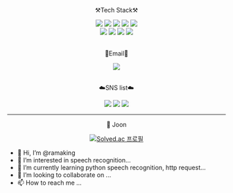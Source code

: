 
<div align="center">

  
  ⚒️Tech Stack⚒️

  <img src="https://img.shields.io/badge/Node.js-339933?style=flat-square&logo=Node.js&logoColor=white" style = "cursor:">
  <img src="https://img.shields.io/badge/React-61DAFB?style=flat-square&logo=React&logoColor=white">
  <img src="https://img.shields.io/badge/Python-3776AB?style=flat-square&logo=Python&logoColor=white">
  <img src="https://img.shields.io/badge/HTML-E34F26?style=flat-square&logo=HTML5&logoColor=white">
  <img src="https://img.shields.io/badge/CSS-1572B6?style=flat-square&logo=CSS3&logoColor=white">
  <br/>
  <img src="https://img.shields.io/badge/JavaScript-F7DF1E?style=flat-square&logo=JavaScript&logoColor=white">
  <img src="https://img.shields.io/badge/Java-007396?style=flat-square&logo=Java&logoColor=white">
  <img src="https://img.shields.io/badge/MySQL-4479A1?style=flat-square&logo=MySQL&logoColor=white">
  <img src="https://img.shields.io/badge/AWS-232F3E?style=flat-square&logo=AmazonAWS&logoColor=white">

  <br/>
  <br/>
  
  📧Email📧
  
  <img src="https://img.shields.io/badge/chlgksdbs98@naver.com-03C75A?style=flat-square&logo=Naver&logoColor=white">
  
  <br/>
  <br/>
  
  ☁️SNS list☁️

  <a href="https://velog.io/@chlgksdbs98" target="_blank"><img src="https://img.shields.io/badge/Velog-20C997?style=flat-square&logo=Velog&logoColor=white"/></a>
  <a href="https://www.facebook.com/profile.php?id=100013209942817" target="_blank"><img src="https://img.shields.io/badge/Facebook-1877F2?style=flat-square&logo=Facebook&logoColor=white"/></a>
  <a href="https://www.instagram.com/chlgksdbs/" target="_blank"><img src="https://img.shields.io/badge/Instagram-E4405F?style=flat-square&logo=Instagram&logoColor=white"/></a>
  <br/>

  ---
  :100: Joon
  <br/>
  
  
  [![Solved.ac
프로필](http://mazassumnida.wtf/api/v2/generate_badge?boj=fgan75)](https://solved.ac/fgan75)
</div>

<!--
**chlgksdbs/chlgksdbs** is a ✨ _special_ ✨ repository because its `README.md` (this file) appears on your GitHub profile.

Here are some ideas to get you started:

- 🔭 I’m currently working on ...
- 🌱 I’m currently learning ...
- 👯 I’m looking to collaborate on ...
- 🤔 I’m looking for help with ...
- 💬 Ask me about ...
- 📫 How to reach me: ...
- 😄 Pronouns: ...
- ⚡ Fun fact: ...
-->


- 👋 Hi, I’m @ramaking
- 👀 I’m interested in speech recognition...
- 🌱 I’m currently learning python speech recognition, http request...
- 💞️ I’m looking to collaborate on ...
- 📫 How to reach me ...

<!---
ramaking/ramaking is a ✨ special ✨ repository because its `README.md` (this file) appears on your GitHub profile.
You can click the Preview link to take a look at your changes.
--->
